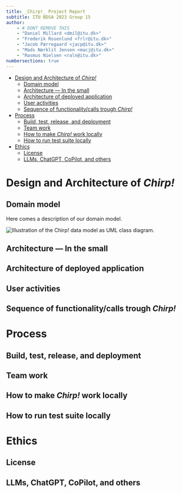 ```yaml
---
title: _Chirp!_ Project Report
subtitle: ITU BDSA 2023 Group 15
author:
	- # DONT REMOVE THIS
    - "Daniel Millard <dmil@itu.dk>"
    - "Frederik Rosenlund <frlr@itu.dk>"
    - "Jacob Pærregaard <jacp@itu.dk>"
    - "Mads Nørklit Jensen <macj@itu.dk>"
    - "Rasmus Nielsen <raln@itu.dk>"
numbersections: true
---
```


-   [Design and Architecture of _Chirp!_](#design-and-architecture-of-chirp)
    -   [Domain model](#domain-model)
    -   [Architecture — In the small](#architecture--in-the-small)
    -   [Architecture of deployed application](#architecture-of-deployed-application)
    -   [User activities](#user-activities)
    -   [Sequence of functionality/calls trough _Chirp!_](#sequence-of-functionalitycalls-trough-chirp)
-   [Process](#process)
    -   [Build, test, release, and deployment](#build-test-release-and-deployment)
    -   [Team work](#team-work)
    -   [How to make _Chirp!_ work locally](#how-to-make-chirp-work-locally)
    -   [How to run test suite locally](#how-to-run-test-suite-locally)
-   [Ethics](#ethics)
    -   [License](#license)
    -   [LLMs, ChatGPT, CoPilot, and others](#llms-chatgpt-copilot-and-others)

# Design and Architecture of _Chirp!_

## Domain model

Here comes a description of our domain model.

![Illustration of the _Chirp!_ data model as UML class diagram.]()

## Architecture — In the small

## Architecture of deployed application

## User activities

## Sequence of functionality/calls trough _Chirp!_

# Process

## Build, test, release, and deployment

## Team work

## How to make _Chirp!_ work locally

## How to run test suite locally

# Ethics

## License

## LLMs, ChatGPT, CoPilot, and others
